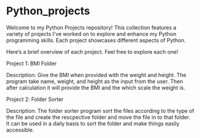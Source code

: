 # Python_projects

Welcome to my Python Projects repository! This collection features a variety of projects I've worked on to explore and enhance my Python programming skills. Each project showcases different aspects of Python.

Here’s a brief overview of each project. Feel free to explore each one!

Project 1: BMI Folder

Description: Give the BMI when provided with the weight and height. The program take name, weight, and height as the input from the user. Then after calculation it will provide the BMI and the which scale the weight is.

Project 2: Folder Sorter

Description: The folder sorter program sort the files according to the type of the file and create the rescpective folder and move the file in to that folder. It can be used in a daily basis to sort the folder and make things easily accessible.
